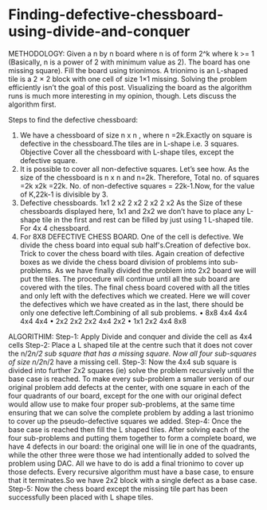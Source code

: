# Finding-defective-chessboard-using-divide-and-conquer
METHODOLOGY:
Given a n by n board where n is of form 2^k where k >= 1 (Basically, n is a power of
2 with minimum value as 2). The board has one missing square). Fill the board using
trionimos. A trionimo is an L-shaped tile is a 2 × 2 block with one cell of size 1×1
missing.
Solving the problem efficiently isn’t the goal of this post. Visualizing the board as the
algorithm runs is much more interesting in my opinion, though. Lets discuss the
algorithm first.

Steps to find the defective chessboard:
1. We have a chessboard of size n x n , where n =2k.Exactly on square is
defective in the chessboard.The tiles are in L-shape i.e. 3 squares.
Objective Cover all the chessboard with L-shape tiles, except the defective
square.
2. It is possible to cover all non-defective squares. Let’s see how. As the size of
the chessboard is n x n and n=2k. Therefore, Total no. of squares =2k x2k
=22k. No. of non-defective squares = 22k-1.Now, for the value of K,22k-1 is
divisible by 3.
3. Defective chessboards. 1x1 2 x2 2 x2 2 x2 2 x2 As the Size of these
chessboards displayed here, 1x1 and 2x2 we don’t have to place any L-shape
tile in the first and rest can be filled by just using 1 L-shaped tile. For 4x 4
chessboard.
4. For 8X8 DEFECTIVE CHESS BOARD.
One of the cell is defective.
We divide the chess board into equal sub half's.Creation of defective
box.
Trick to cover the chess board with tiles.
Again creation of defective boxes as we divide the chess board
division of problems into sub-problems.
As we have finally divided the problem into 2x2 board we will put the
tiles.
The procedure will continue until all the sub board are covered with
the tiles.
The final chess board covered with all the titles and only left with the
defectives which we created.
Here we will cover the defectives which we have created as in the
last, there should be only one defective left.Combining of all sub
problems.
• 8x8 4x4 4x4 4x4 4x4
• 2x2 2x2 2x2 4x4 2x2
• 1x1 2x2 4x4 8x8 

ALGORITHIM:
Step-1:
Apply Divide and conquer and divide the cell as 4x4 cells Step-2:
Place a L shaped tile at the centre such that it does not cover the n/2*n/2 sub
square that has a missing square.
Now all four sub-squares of size n/2*n/2 have a missing cell.
Step-3:
Now the 4x4 sub square is divided into further 2x2 squares (ie) solve the
problem recursively until the base case is reached. To make every sub-problem a
smaller version of our original problem add defects at the center, with one
square in each of the four quadrants of our board, except for the one with our
original defect would allow use to make four proper sub-problems, at the same
time ensuring that we can solve the complete problem by adding a last trionimo
to cover up the pseudo-defective squares we added.
Step-4:
Once the base case is reached then fill the L shaped tiles.
After solving each of the four sub-problems and putting them together to form a
complete board, we have 4 defects in our board: the original one will lie in one
of the quadrants, while the other three were those we had intentionally added to
solved the problem using DAC. All we have to do is add a final trionimo to
cover up those defects.
Every recursive algorithm must have a base case, to ensure that it terminates.So
we have 2x2 block with a single defect as a base case.
Step-5:
Now the chess board except the missing tile part has been successfully been
placed with L shape tiles.

